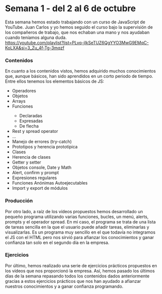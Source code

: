 # Semana 1 - del 2 al 6 de octubre
Esta semana hemos estado trabajando con un curso de JavaScript de YouTube. Juan Carlos y yo hemos seguido el curso bajo la supervisión de los compañeros de trabajo, que nos echaban una mano y nos ayudaban cuando teníamos alguna duda.<br>
https://youtube.com/playlist?list=PLvq-jIkSeTUZ6QgYYO3MwG9EMqC-KoLXA&si=3_Zu_4f-Tg-3mqzf
### Contenidos
En cuanto a los contenidos vistos, hemos adquirido muchos conocimientos que, aunque básicos, han sido aprendidos en un corto periodo de tiempo.<br>
Entre ellos tenemos los elementos básicos de JS:
<ul>
  <li>Operadores</li>
  <li>Objetos</li>
  <li>Arrays</li>
  <li>Funciones</li>
  <ul>
    <li>Declaradas</li>
    <li>Expresadas</li>
    <li>De flecha</li>
  </ul>
  <li>Rest y spread operator</li>
  <li>...</li>
  <li>Manejo de errores (try-catch)</li>
  <li>Prototipos y herencia prototípica</li>
  <li>Clases</li>
  <li>Herencia de clases</li>
  <li>Getter y setter</li>
  <li>Objetos console, Date y Math</li>
  <li>Alert, confirm y prompt</li>
  <li>Expresiones regulares</li>
  <li>Funciones Anónimas Autoejecutables</li>
  <li>Import y export de módulos</li>
</ul>

### Producción
Por otro lado, a raíz de los vídeos propuestos hemos desarrollado un pequeño programa utilizando varias funciones, bucles, un menú, alerts, prompts y el operador spread. En mi caso, el programa se trata de una lista de tareas sencilla en la que el usuario puede añadir tareas, eliminarlas y visualizarlas. Es un programa muy sencillo en el que todavía no integramos el JS con el HTML pero nos sirvió para afianzar los conocimientos y ganar confianza tan solo en el segundo día en la empresa.

### Ejercicios
Por último, hemos realizado una serie de ejercicios prácticos propuestos en los vídeos que nos proporcionó la empresa. Así, hemos pasado los últimos días de la semana repasando todos los contenidos dados anteriormente gracias a estos ejercicios prácticos que nos han ayudado a afianzar nuestros conocimientos y a ganar confianza programando.

